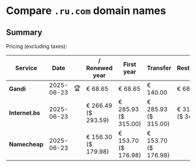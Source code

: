 # Compare `.ru.com` domain names

## Summary

Pricing (excluding taxes):

| Service | Date |  | / Renewed year | First year | Transfer | Restoration |
|--|--|--|--|--|--|--|
| **Gandi** | 2025-06-23 | 🏆 | € 68.65 | € 68.65 | € 140.00 | € 68.65 |
| **Internet.bs** | 2025-06-23 |  | € 266.49<br>($ 293.59) | € 285.93<br>($ 315.00) | € 285.93<br>($ 315.00) | € 311.89<br>($ 343.59) |
| **Namecheap** | 2025-06-23 |  | € 156.30<br>($ 179.98) | € 153.70<br>($ 176.98) | € 153.70<br>($ 176.98) |  |
